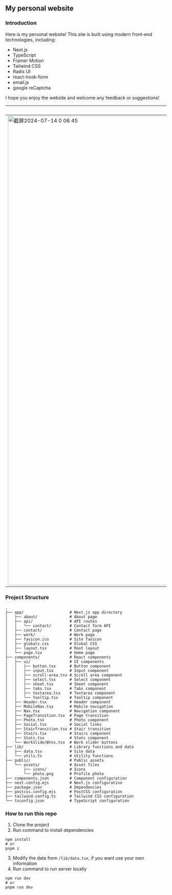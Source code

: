 ## My personal website
### Introduction
Here is my personal website! This site is built using modern front-end technologies, including:
- Next.js
- TypeScript
- Framer Motion
- Tailwind CSS
- Radix UI
- react-hook-form
- email.js
- google reCaptcha

I hope you enjoy the website and welcome any feedback or suggestions!

| PC       | Mobile   |
|----------|----------|
| <img width="1465" alt="截屏2024-07-14 0 06 45" src="https://github.com/user-attachments/assets/ec97e9b6-a42f-4cce-aa6f-3ad917c0f5f7"> | <img width="298" alt="截屏2024-07-14 0 06 19" src="https://github.com/user-attachments/assets/7fc57bc0-2147-408d-aded-c68d037306d9"> |

### Project Structure
```
.
├── app/                    # Next.js app directory
│   ├── about/              # About page
│   ├── api/                # API routes
│   │   └── contact/        # Contact form API
│   ├── contact/            # Contact page
│   ├── work/               # Work page
│   ├── favicon.ico         # Site favicon
│   ├── globals.css         # Global CSS
│   ├── layout.tsx          # Root layout
│   └── page.tsx            # Home page
├── components/             # React components
│   ├── ui/                 # UI components
│   │   ├── button.tsx      # Button component
│   │   ├── input.tsx       # Input component
│   │   ├── scroll-area.tsx # Scroll area component
│   │   ├── select.tsx      # Select component
│   │   ├── sheet.tsx       # Sheet component
│   │   ├── tabs.tsx        # Tabs component
│   │   ├── textarea.tsx    # Textarea component
│   │   └── tooltip.tsx     # Tooltip component
│   ├── Header.tsx          # Header component
│   ├── MobileNav.tsx       # Mobile navigation
│   ├── Nav.tsx             # Navigation component
│   ├── PageTransition.tsx  # Page transition
│   ├── Photo.tsx           # Photo component
│   ├── Social.tsx          # Social links
│   ├── StairTransition.tsx # Stair transition
│   ├── Stairs.tsx          # Stairs component
│   ├── Stats.tsx           # Stats component
│   └── WorkSliderBtns.tsx  # Work slider buttons
├── lib/                    # Library functions and data
│   ├── data.tsx            # Site data
│   └── utils.ts            # Utility functions
├── public/                 # Public assets
│   └── assets/             # Asset files
│       ├── icons/          # Icons
│       └── photo.png       # Profile photo
├── components.json         # Component configuration
├── next.config.mjs         # Next.js configuration
├── package.json            # Dependencies
├── postcss.config.mjs      # PostCSS configuration
├── tailwind.config.ts      # Tailwind CSS configuration
└── tsconfig.json           # TypeScript configuration
```

### How to run this repo
1. Clone the project
2. Run command to install dependencies
```
npm install
# or
pnpm i
```
3. Modify the data from `/lib/data.tsx`, if you want use your own information
4. Run command to run server locally
```
npm run dev
# or
pnpm run dev
```


